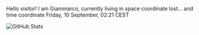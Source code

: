 Hello visitor! I am Giammarco, currently living in space coordinate lost... and time coordinate Friday, 10 September, 02:21 CEST

![GitHub Stats](https://github-readme-stats.vercel.app/api?username=grcasanova)

